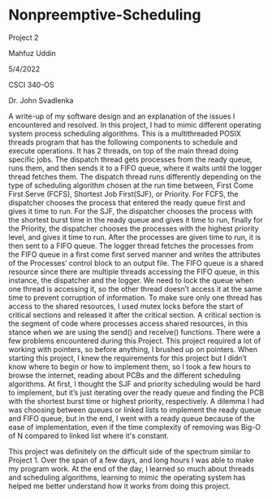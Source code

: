 # Nonpreemptive-Scheduling

Project 2

Mahfuz Uddin

5/4/2022

CSCI 340-OS

Dr. John Svadlenka


A write-up of my software design and an explanation of the issues I encountered and resolved.
In this project, I had to mimic different operating system process scheduling algorithms.
This is a multithreaded POSIX threads program that has the following components to schedule
and execute operations. It has 2 threads, on top of the main thread doing specific jobs. The
dispatch thread gets processes from the ready queue, runs them, and then sends it to a FIFO
queue, where it waits until the logger thread fetches them. The dispatch thread runs differently
depending on the type of scheduling algorithm chosen at the run time between, First Come First
Serve (FCFS), Shortest Job First(SJF), or Priority. For FCFS, the dispatcher chooses the process
that entered the ready queue first and gives it time to run. For the SJF, the dispatcher chooses the
process with the shortest burst time in the ready queue and gives it time to run, finally for the
Priority, the dispatcher chooses the processes with the highest priority level, and gives it time to
run. After the processes are given time to run, it is then sent to a FIFO queue. The logger thread
fetches the processes from the FIFO queue in a first come first served manner and writes the
attributes of the Processes’ control block to an output file. The FIFO queue is a shared resource
since there are multiple threads accessing the FIFO queue, in this instance, the dispatcher and the
logger. We need to lock the queue when one thread is accessing it, so the other thread doesn’t
access it at the same time to prevent corruption of information. To make sure only one thread has
access to the shared resources, I used mutex locks before the start of critical sections and
released it after the critical section. A critical section is the segment of code where processes
access shared resources, in this stance when we are using the send() and receive() functions.
There were a few problems encountered during this Project. This project required a lot of
working with pointers, so before anything, I brushed up on pointers. When starting this project, I
knew the requirements for this project but I didn’t know where to begin or how to implement
them, so I took a few hours to browse the internet, reading about PCBs and the different
scheduling algorithms. At first, I thought the SJF and priority scheduling would be hard to
implement, but it’s just iterating over the ready queue and finding the PCB with the shortest burst
time or highest priority, respectively. A dilemma I had was choosing between queues or linked
lists to implement the ready queue and FIFO queue, but in the end, I went with a ready queue
because of the ease of implementation, even if the time complexity of removing was Big-O of N
compared to linked list where it's constant.


This project was definitely on the difficult side of the spectrum similar to Project 1. Over
the span of a few days, and long hours I was able to make my program work. At the end of the
day, I learned so much about threads and scheduling algorithms, learning to mimic the operating
system has helped me better understand how it works from doing this project.
